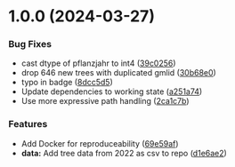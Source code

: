 # 1.0.0 (2024-03-27)


### Bug Fixes

* cast dtype of pflanzjahr to int4 ([39c0256](https://github.com/technologiestiftung/giessdenkiez-de-tree-data/commit/39c02569934342b1f61b4c65bc68cc55cd90665b))
* drop 646 new trees with duplicated gmlid ([30b68e0](https://github.com/technologiestiftung/giessdenkiez-de-tree-data/commit/30b68e028a361da950bdb48123785598662012cb))
* typo in badge ([8dcc5d5](https://github.com/technologiestiftung/giessdenkiez-de-tree-data/commit/8dcc5d5067536bf69b165dd871d832d54c774451))
* Update dependencies to working state ([a251a74](https://github.com/technologiestiftung/giessdenkiez-de-tree-data/commit/a251a7433e9c21855eff61fd69e4ce66de22e851))
* Use more expressive path handling ([2ca1c7b](https://github.com/technologiestiftung/giessdenkiez-de-tree-data/commit/2ca1c7b57493226ef9f00b1b0c55b665865544f0))


### Features

* Add Docker for reproduceability ([69e59af](https://github.com/technologiestiftung/giessdenkiez-de-tree-data/commit/69e59afc59a577a8fec93b6d58cf16d2ac1a556b))
* **data:** Add tree data from 2022 as csv to repo ([d1e6ae2](https://github.com/technologiestiftung/giessdenkiez-de-tree-data/commit/d1e6ae24854bc338bce094bdfb850e8c473681d7))
